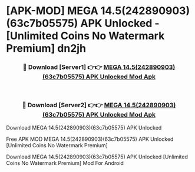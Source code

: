 # [APK-MOD] MEGA 14.5(242890903)(63c7b05575) APK Unlocked - [Unlimited Coins No Watermark Premium] dn2jh



<div align="center">
<h3>🔴 Download [Server1] 👉👉 <a href="https://momento.my/?title=MEGA_14.5(242890903)(63c7b05575)_APK_Unlocked">MEGA 14.5(242890903)(63c7b05575) APK Unlocked Mod Apk</a></h3><br>

<h3>🔴 Download [Server2] 👉👉 <a href="https://momento.my/?title=MEGA_14.5(242890903)(63c7b05575)_APK_Unlocked">MEGA 14.5(242890903)(63c7b05575) APK Unlocked Mod Apk</a></h3>
</div>



Download MEGA 14.5(242890903)(63c7b05575) APK Unlocked 

Free APK MOD MEGA 14.5(242890903)(63c7b05575) APK Unlocked [Unlimited Coins No Watermark Premium]

Download MEGA 14.5(242890903)(63c7b05575) APK Unlocked [Unlimited Coins No Watermark Premium] Mod For Android
